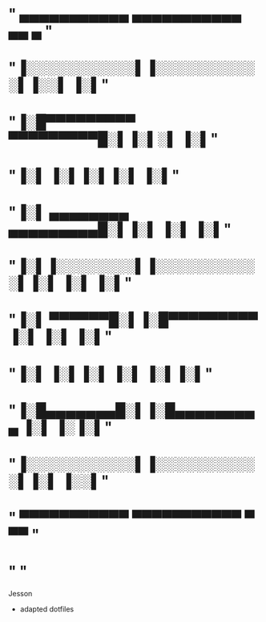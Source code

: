 #  " ▄▄▄▄▄▄▄▄▄▄▄  ▄▄▄▄▄▄▄▄▄▄▄  ▄▄        ▄ "
#  "▐░░░░░░░░░░░▌▐░░░░░░░░░░░▌▐░░▌      ▐░▌"
#  "▐░█▀▀▀▀▀▀▀▀▀  ▀▀▀▀▀▀▀▀▀█░▌▐░▌░▌     ▐░▌"
#  "▐░▌                    ▐░▌▐░▌▐░▌    ▐░▌"
#  "▐░▌ ▄▄▄▄▄▄▄▄  ▄▄▄▄▄▄▄▄▄█░▌▐░▌ ▐░▌   ▐░▌"
#  "▐░▌▐░░░░░░░░▌▐░░░░░░░░░░░▌▐░▌  ▐░▌  ▐░▌"
#  "▐░▌ ▀▀▀▀▀▀█░▌▐░█▀▀▀▀▀▀▀▀▀ ▐░▌   ▐░▌ ▐░▌"
#  "▐░▌       ▐░▌▐░▌          ▐░▌    ▐░▌▐░▌"
#  "▐░█▄▄▄▄▄▄▄█░▌▐░█▄▄▄▄▄▄▄▄▄ ▐░▌     ▐░▐░▌"
#  "▐░░░░░░░░░░░▌▐░░░░░░░░░░░▌▐░▌      ▐░░▌"
#  " ▀▀▀▀▀▀▀▀▀▀▀  ▀▀▀▀▀▀▀▀▀▀▀  ▀        ▀▀ "
#  "                                       "
Jesson
- adapted dotfiles
